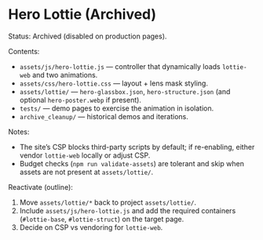 # Hero Lottie (Archived)

Status: Archived (disabled on production pages).

Contents:
- `assets/js/hero-lottie.js` — controller that dynamically loads `lottie-web` and two animations.
- `assets/css/hero-lottie.css` — layout + lens mask styling.
- `assets/lottie/` — `hero-glassbox.json`, `hero-structure.json` (and optional `hero-poster.webp` if present).
- `tests/` — demo pages to exercise the animation in isolation.
- `archive_cleanup/` — historical demos and iterations.

Notes:
- The site’s CSP blocks third-party scripts by default; if re-enabling, either vendor `lottie-web` locally or adjust CSP.
- Budget checks (`npm run validate-assets`) are tolerant and skip when assets are not present at `assets/lottie/`.

Reactivate (outline):
1) Move `assets/lottie/*` back to project `assets/lottie/`.
2) Include `assets/js/hero-lottie.js` and add the required containers (`#lottie-base`, `#lottie-struct`) on the target page.
3) Decide on CSP vs vendoring for `lottie-web`.

